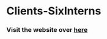 # Clients-SixInterns
### Visit the website over [here](http://clientsixinterns.s3-website.ap-south-1.amazonaws.com/)
